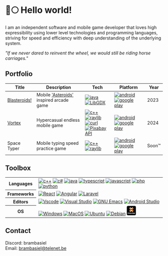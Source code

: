 # 🐺🌕 Hello world!

I am an independent software and mobile game developer that loves high expressibility using lower level technologies and programming languages,
striving for speed and efficiency with deep understanding of the underlying system.

_"If we never dared to reinvent the wheel, we would still be riding horse carriages."_

## Portfolio

<table>
  <thead>
    <tr>
      <th>Title</th>
      <th>Description</th>
      <th>Tech</th>
      <th>Platform</th>
      <th>Year</th>
    </tr>
  </thead>
  <tbody>
    <tr>
      <td><a href="https://play.google.com/store/apps/details?id=com.doomhowl.blasteroids">Blasteroids!</a></td>
      <td>Mobile <a href="https://en.wikipedia.org/wiki/Asteroids_(video_game)">'Asteroids'</a> inspired arcade game</td>
      <td>
        <a href="#"><img src="https://raw.githubusercontent.com/bablubambal/All_logo_and_pictures/1ac69ce5fbc389725f16f989fa53c62d6e1b4883/programming%20languages/java.svg" alt="java" height="50" width="50" /></a>
        <a href="#"><img src="https://libgdx.com/assets/brand/stacked.png" alt="LibGDX" height="50" width="auto"/></a>
      </td>
      <td>
        <a href="#"><img src="https://upload.wikimedia.org/wikipedia/commons/d/d7/Android_robot.svg" alt="android" height="50" width="50" /></a>
        <a href="#"><img src="https://upload.wikimedia.org/wikipedia/commons/2/2f/Google_Play_2022_icon.svg" alt="google play" height="25" width="25" /></a>
      </td>
      <td>2023</td>
    </tr>
    <tr>
      <td><a href="https://play.google.com/store/apps/details?id=com.doomhowl.vortex">Vortex</a></td>
      <td>Hypercasual endless mobile game</td>
      <td>
        <a href="#"><img src="https://raw.githubusercontent.com/bablubambal/All_logo_and_pictures/1ac69ce5fbc389725f16f989fa53c62d6e1b4883/programming%20languages/c++.svg" alt="c++" height="50" width="50" /></a>
        <a href="#"><img src="https://www.raylib.com/common/img/raylib_logo.png" alt="raylib" height="50" width="50" /></a><br/>
        <a href="#"><img src="https://upload.wikimedia.org/wikipedia/commons/8/8a/Curl-logo.svg" alt="curl" height="20" width="auto" /></a>
        <a href="https://pixabay.com/service/about/api/">
          <img src="https://cdn.worldvectorlogo.com/logos/pixabay.svg" alt="Pixabay API" height="50" width="50" />
        </a>
      </td>
      <td>
        <a href="#"><img src="https://upload.wikimedia.org/wikipedia/commons/d/d7/Android_robot.svg" alt="android" height="50" width="50" /></a>
        <a href="#"><img src="https://upload.wikimedia.org/wikipedia/commons/2/2f/Google_Play_2022_icon.svg" alt="google play" height="25" width="25" /></a>
      </td>
      <td>2024</td>
    </tr>
    <tr>
      <td>Space Typer</td>
      <td>Mobile typing speed practice game</td>
      <td>
        <a href="#"><img src="https://raw.githubusercontent.com/bablubambal/All_logo_and_pictures/1ac69ce5fbc389725f16f989fa53c62d6e1b4883/programming%20languages/c++.svg" alt="c++" height="50" width="50" /></a>
        <!--<a href="#"><img src="https://doomhowl-interactive.com/favicon.ico" alt="In-house engine 'Howling'" title="In-house game engine 'Howling'" height="50" width="auto" /></a><br/>-->
        <!--<a href="#"><img src="https://upload.wikimedia.org/wikipedia/commons/e/e9/Opengl-logo.svg" alt="OpenGL" height="25" width="auto" /></a>-->
        <!--<a href="#"><img src="https://upload.wikimedia.org/wikipedia/commons/thumb/c/cf/Lua-Logo.svg/900px-Lua-Logo.svg.png?20150107024942" width="50" height="50"></a><br/>-->
        <a href="#"><img src="https://www.raylib.com/common/img/raylib_logo.png" alt="raylib" height="50" width="50" /></a>
      </td>
      <td>
        <a href="#"><img src="https://upload.wikimedia.org/wikipedia/commons/d/d7/Android_robot.svg" alt="android" height="50" width="50" /></a>
        <a href="#"><img src="https://upload.wikimedia.org/wikipedia/commons/2/2f/Google_Play_2022_icon.svg" alt="google play" height="25" width="25" /></a>
      </td>
      <td>Soon™</td>
    </tr>
  </tbody>
</table>

## Toolbox

<table>
  <tr>
    <th>
      Languages  
    </th>
    <td>
      <a href="#"><img src="https://raw.githubusercontent.com/isocpp/logos/master/cpp_logo.png" alt="c++" height="40" width="auto" /></a>
      <a href="#"><img src="https://upload.wikimedia.org/wikipedia/commons/thumb/b/bd/Logo_C_sharp.svg/910px-Logo_C_sharp.svg.png" alt="c#" height="40" width="auto" /></a>
      <a href="#"><img src="https://upload.wikimedia.org/wikipedia/en/thumb/3/30/Java_programming_language_logo.svg/1200px-Java_programming_language_logo.svg.png" alt="java" height="40" width="auto" /></a> 
      <a href="#"><img src="https://upload.wikimedia.org/wikipedia/commons/thumb/4/4c/Typescript_logo_2020.svg/2048px-Typescript_logo_2020.svg.png" alt="typescript" height="40" width="auto" /></a>
      <a href="#"><img src="https://upload.wikimedia.org/wikipedia/commons/6/6a/JavaScript-logo.png" alt="javascript" height="40" width="auto" /></a>
      <a href="#"><img src="https://raw.githubusercontent.com/bablubambal/All_logo_and_pictures/refs/heads/main/programming%20languages/php.png" alt="php" height="40" width="auto" /></a>
      <a href="#"><img src="https://raw.githubusercontent.com/bablubambal/All_logo_and_pictures/refs/heads/main/programming%20languages/python.svg" alt="python" height="40" width="auto" /></a>
    </td>
  </tr>
  <tr>
    <th>
      Frameworks  
    </th>
    <td>
      <a href="#"><img src="https://upload.wikimedia.org/wikipedia/commons/a/a7/React-icon.svg" alt="React" height="50" width="50" /></a>
      <a href="#"><img src="https://upload.wikimedia.org/wikipedia/commons/thumb/c/cf/Angular_full_color_logo.svg/1200px-Angular_full_color_logo.svg.png" alt="Angular" height="50" width="50" /></a>
      <a href="#"><img src="https://upload.wikimedia.org/wikipedia/commons/thumb/9/9a/Laravel.svg/1200px-Laravel.svg.png" alt="Laravel" height="50" width="50" /></a>
    </td>
  </tr>
  <tr>
    <th>
      Editors
    </th>
    <td>
      <a href="#"><img src="https://raw.githubusercontent.com/bablubambal/All_logo_and_pictures/refs/heads/main/text%20editors/vscode.svg" alt="Vscode" height="50" width="50"/></a>
      <a href="#"><img src="https://upload.wikimedia.org/wikipedia/commons/5/59/Visual_Studio_Icon_2019.svg" alt="Visual Studio" height="50" width="50"/></a>
      <a href="#"><img src="https://upload.wikimedia.org/wikipedia/commons/0/08/EmacsIcon.svg" alt="GNU Emacs" height="50" width="50"/></a>
      <a href="#"><img src="https://upload.wikimedia.org/wikipedia/commons/c/c1/Android_Studio_icon_%282023%29.svg" alt="Android Studio" height="50" width="50"/></a>
    </td>
  </tr>
  <tr>
    <th>
      OS
    </th>
    <td>
      <a href="#"><img src="https://upload.wikimedia.org/wikipedia/commons/5/5f/Windows_logo_-_2012.svg" alt="Windows" title="Windows" height="30" width="30" /></a>
      <a href="#"><img src="https://upload.wikimedia.org/wikipedia/commons/2/22/MacOS_logo_%282017%29.svg" alt="MacOS" title="MacOS" height="30" width="auto" /></a>
      <a href="#"><img src="https://upload.wikimedia.org/wikipedia/commons/thumb/9/9e/UbuntuCoF.svg/1024px-UbuntuCoF.svg.png" alt="Ubuntu" title="Ubuntu" height="30" width="auto" /></a>
      <a href="#"><img src="https://upload.wikimedia.org/wikipedia/commons/thumb/4/4a/Debian-OpenLogo.svg/121px-Debian-OpenLogo.svg.png" alt="Debian" title="Debian" height="30" width="auto" /></a>
      <a href="#"><img src="imgs/proxmox.png" alt="Proxmox" title="Proxmox" height="30" width="auto" /></a>
    </td>
  </tr>
</table>

## Contact

Discord: brambasiel<br>
Email: brambasiel@telenet.be
